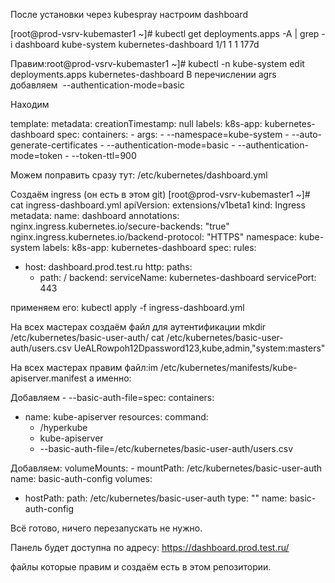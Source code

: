 После установки через kubespray настроим dashboard


[root@prod-vsrv-kubemaster1 ~]# kubectl get deployments.apps -A | grep -i dashboard
kube-system     kubernetes-dashboard                  1/1     1            1           177d

Правим:root@prod-vsrv-kubemaster1 ~]# kubectl -n kube-system edit deployments.apps kubernetes-dashboard
В перечислении agrs добавляем ­ --authentication-mode=basic

Находим 

  template:
    metadata:
      creationTimestamp: null
      labels:
        k8s-app: kubernetes-dashboard
    spec:
      containers:
      - args:
        - --namespace=kube-system
        - --auto-generate-certificates
        - --authentication-mode=basic
        - --authentication-mode=token
        - --token-ttl=900


Можем поправить сразу тут:
/etc/kubernetes/dashboard.yml



Создаём ingress (он есть в этом git)
[root@prod-vsrv-kubemaster1 ~]# cat ingress-dashboard.yml
apiVersion: extensions/v1beta1
kind: Ingress
metadata:
  name: dashboard
  annotations:
    nginx.ingress.kubernetes.io/secure-backends: "true"
    nginx.ingress.kubernetes.io/backend-protocol: "HTTPS"
  namespace: kube-system
  labels:
    k8s-app: kubernetes-dashboard
spec:
  rules:
  - host: dashboard.prod.test.ru
    http:
      paths:
      - path: /
        backend:
          serviceName: kubernetes-dashboard
          servicePort: 443


применяем его:
kubectl apply -f  ingress-dashboard.yml


На всех мастерах создаём файл для аутентификации
mkdir /etc/kubernetes/basic-user-auth/
cat /etc/kubernetes/basic-user-auth/users.csv
UeALRowpoh12Dpassword123,kube,admin,"system:masters"

На всех мастерах правим файл:im /etc/kubernetes/manifests/kube-apiserver.manifest а именно:

Добавляем - --basic-auth-file=spec:
  containers:
  - name: kube-apiserver
    resources:
    command:
    - /hyperkube
    - kube-apiserver
    - --basic-auth-file=/etc/kubernetes/basic-user-auth/users.csv


Добавляем:
    volumeMounts:
    - mountPath: /etc/kubernetes/basic-user-auth
      name: basic-auth-config
  volumes:
  - hostPath:
      path: /etc/kubernetes/basic-user-auth
      type: ""
    name: basic-auth-config


Всё готово, ничего перезапускать не нужно.

Панель будет доступна по адресу:
https://dashboard.prod.test.ru/



файлы которые правим и создаём есть в этом репозитории.
